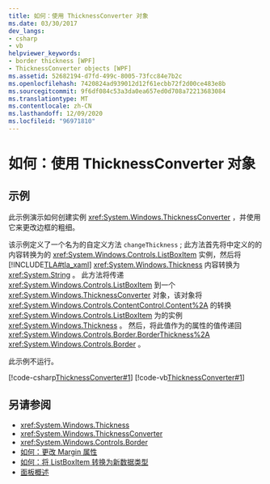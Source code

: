 ```yaml
---
title: 如何：使用 ThicknessConverter 对象
ms.date: 03/30/2017
dev_langs:
- csharp
- vb
helpviewer_keywords:
- border thickness [WPF]
- ThicknessConverter objects [WPF]
ms.assetid: 52682194-d7fd-499c-8005-73fcc84e7b2c
ms.openlocfilehash: 7420824ad939012d12f61ecbb72f2d00ce483e8b
ms.sourcegitcommit: 9f6df084c53a3da0ea657ed0d708a72213683084
ms.translationtype: MT
ms.contentlocale: zh-CN
ms.lasthandoff: 12/09/2020
ms.locfileid: "96971810"
---
```

# <a name="how-to-use-a-thicknessconverter-object"></a>如何：使用 ThicknessConverter 对象

## <a name="example"></a>示例  

 此示例演示如何创建实例 <xref:System.Windows.ThicknessConverter> ，并使用它来更改边框的粗细。  
  
 该示例定义了一个名为的自定义方法 `changeThickness` ; 此方法首先将中定义的的内容转换为的 <xref:System.Windows.Controls.ListBoxItem> 实例，然后将 [!INCLUDE[TLA#tla_xaml](../../../includes/tlasharptla-xaml-md.md)] <xref:System.Windows.Thickness> 内容转换为 <xref:System.String> 。 此方法将传递 <xref:System.Windows.Controls.ListBoxItem> 到一个 <xref:System.Windows.ThicknessConverter> 对象，该对象将 <xref:System.Windows.Controls.ContentControl.Content%2A> 的转换 <xref:System.Windows.Controls.ListBoxItem> 为的实例 <xref:System.Windows.Thickness> 。 然后，将此值作为的属性的值传递回 <xref:System.Windows.Controls.Border.BorderThickness%2A> <xref:System.Windows.Controls.Border> 。  
  
 此示例不运行。  
  
 [!code-csharp[ThicknessConverter#1](~/samples/snippets/csharp/VS_Snippets_Wpf/ThicknessConverter/CSharp/Window1.xaml.cs#1)]
 [!code-vb[ThicknessConverter#1](~/samples/snippets/visualbasic/VS_Snippets_Wpf/ThicknessConverter/VisualBasic/Window1.xaml.vb#1)]  
  
## <a name="see-also"></a>另请参阅

- <xref:System.Windows.Thickness>
- <xref:System.Windows.ThicknessConverter>
- <xref:System.Windows.Controls.Border>
- [如何：更改 Margin 属性](/previous-versions/dotnet/netframework-3.5/ms750561(v=vs.90))
- [如何：将 ListBoxItem 转换为新数据类型](/previous-versions/dotnet/netframework-3.5/ms749147(v=vs.90))
- [面板概述](../controls/panels-overview.md)
